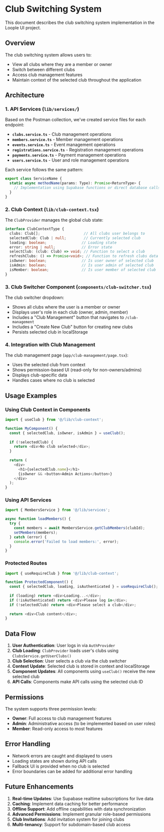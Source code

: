 # Club Switching System

This document describes the club switching system implementation in the Loople UI project.

## Overview

The club switching system allows users to:
- View all clubs where they are a member or owner
- Switch between different clubs
- Access club management features
- Maintain context of the selected club throughout the application

## Architecture

### 1. API Services (`lib/services/`)

Based on the Postman collection, we've created service files for each endpoint:

- **`clubs.service.ts`** - Club management operations
- **`members.service.ts`** - Member management operations  
- **`events.service.ts`** - Event management operations
- **`registrations.service.ts`** - Registration management operations
- **`payments.service.ts`** - Payment management operations
- **`users.service.ts`** - User and role management operations

Each service follows the same pattern:
```typescript
export class ServiceName {
  static async methodName(params: Type): Promise<ReturnType> {
    // Implementation using Supabase functions or direct database calls
  }
}
```

### 2. Club Context (`lib/club-context.tsx`)

The `ClubProvider` manages the global club state:

```typescript
interface ClubContextType {
  clubs: Club[];                    // All clubs user belongs to
  selectedClub: Club | null;        // Currently selected club
  loading: boolean;                // Loading state
  error: string | null;            // Error state
  selectClub: (club: Club) => void; // Function to select a club
  refreshClubs: () => Promise<void>; // Function to refresh clubs data
  isOwner: boolean;                // Is user owner of selected club
  isAdmin: boolean;                // Is user admin of selected club
  isMember: boolean;               // Is user member of selected club
}
```

### 3. Club Switcher Component (`components/club-switcher.tsx`)

The club switcher dropdown:
- Shows all clubs where the user is a member or owner
- Displays user's role in each club (owner, admin, member)
- Includes a "Club Management" button that navigates to `/club-management`
- Includes a "Create New Club" button for creating new clubs
- Persists selected club in localStorage

### 4. Integration with Club Management

The club management page (`app/club-management/page.tsx`):
- Uses the selected club from context
- Shows permission-based UI (read-only for non-owners/admins)
- Displays club-specific data
- Handles cases where no club is selected

## Usage Examples

### Using Club Context in Components

```typescript
import { useClub } from '@/lib/club-context';

function MyComponent() {
  const { selectedClub, isOwner, isAdmin } = useClub();
  
  if (!selectedClub) {
    return <div>No club selected</div>;
  }
  
  return (
    <div>
      <h1>{selectedClub.name}</h1>
      {isOwner && <button>Admin Actions</button>}
    </div>
  );
}
```

### Using API Services

```typescript
import { MembersService } from '@/lib/services';

async function loadMembers() {
  try {
    const members = await MembersService.getClubMembers(clubId);
    setMembers(members);
  } catch (error) {
    console.error('Failed to load members:', error);
  }
}
```

### Protected Routes

```typescript
import { useRequireClub } from '@/lib/club-context';

function ProtectedComponent() {
  const { selectedClub, loading, isAuthenticated } = useRequireClub();
  
  if (loading) return <div>Loading...</div>;
  if (!isAuthenticated) return <div>Please log in</div>;
  if (!selectedClub) return <div>Please select a club</div>;
  
  return <div>Club content</div>;
}
```

## Data Flow

1. **User Authentication**: User logs in via `AuthProvider`
2. **Club Loading**: `ClubProvider` loads user's clubs using `ClubsService.getUserClubs()`
3. **Club Selection**: User selects a club via the club switcher
4. **Context Update**: Selected club is stored in context and localStorage
5. **Component Updates**: All components using `useClub()` receive the new selected club
6. **API Calls**: Components make API calls using the selected club ID

## Permissions

The system supports three permission levels:
- **Owner**: Full access to club management features
- **Admin**: Administrative access (to be implemented based on user roles)
- **Member**: Read-only access to most features

## Error Handling

- Network errors are caught and displayed to users
- Loading states are shown during API calls
- Fallback UI is provided when no club is selected
- Error boundaries can be added for additional error handling

## Future Enhancements

1. **Real-time Updates**: Use Supabase realtime subscriptions for live data
2. **Caching**: Implement data caching for better performance
3. **Offline Support**: Add offline capabilities with data synchronization
4. **Advanced Permissions**: Implement granular role-based permissions
5. **Club Invitations**: Add invitation system for joining clubs
6. **Multi-tenancy**: Support for subdomain-based club access
